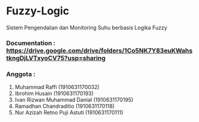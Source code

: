 # Fuzzy-Logic
Sistem Pengendalian dan Monitoring Suhu berbasis Logika Fuzzy
### Documentation : https://drive.google.com/drive/folders/1Co5NK7Y83euKWahstkngDjLVTxyoCV75?usp=sharing
### Anggota :
1. Muhammad Raffi (1910631170032)
2. Ibrohim Husain (1910631170193)
3. Ivan Rizwan Muhammad Danial (1910631170195)
4. Ramadhan Chandraditio (1910631170118)
5. Nur Azizah Retno Puji Astuti (1910631170111)

